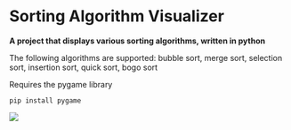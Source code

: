 # Sorting Algorithm Visualizer

**A project that displays various sorting algorithms, written in python**

The following algorithms are supported:
bubble sort, merge sort, selection sort, insertion sort, quick sort, bogo sort

Requires the pygame library

`pip install pygame`

<img src="sortingalgodemo.gif">
